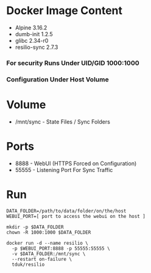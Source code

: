 # Docker Image Content

- Alpine 3.16.2
- dumb-init 1.2.5
- glibc 2.34-r0
- resilio-sync 2.7.3

### For security Runs Under UID/GID 1000:1000
### Configuration Under Host Volume

# Volume

- /mnt/sync - State Files / Sync Folders

# Ports

- 8888 - WebUI (HTTPS Forced on Configuration)
- 55555 - Listening Port For Sync Traffic

# Run

    DATA_FOLDER=/path/to/data/folder/on/the/host
    WEBUI_PORT=[ port to access the webui on the host ]

    mkdir -p $DATA_FOLDER
    chown -R 1000:1000 $DATA_FOLDER

    docker run -d --name resilio \
      -p $WEBUI_PORT:8888 -p 55555:55555 \
      -v $DATA_FOLDER:/mnt/sync \
      --restart on-failure \
      tduk/resilio
